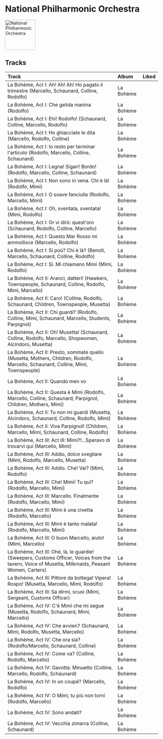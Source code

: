 
# National Philharmonic Orchestra


<img src="https://i.scdn.co/image/ab67616d0000b27365f06641e94fca6f46c42269" alt="National Philharmonic Orchestra" width="100" />

## Tracks

| Track                                                                                                                                             | Album     | Liked   |
|:--------------------------------------------------------------------------------------------------------------------------------------------------|:----------|:--------|
| La Bohème, Act I: Ah! Ah! Ah! Ho pagato il trimestre (Marcello, Schaunard, Colline, Rodolfo)                                                      | La Bohème |         |
| La Bohème, Act I: Che gelida manina (Rodolfo)                                                                                                     | La Bohème |         |
| La Bohème, Act I: Ehi! Rodolfo! (Schaunard, Colline, Marcello, Rodolfo)                                                                           | La Bohème |         |
| La Bohème, Act I: Ho ghiacciate le dita (Marcello, Rodolfo, Colline)                                                                              | La Bohème |         |
| La Bohème, Act I: Io resto per terminar l'articolo (Rodolfo, Marcello, Colline, Schaunard)                                                        | La Bohème |         |
| La Bohème, Act I: Legna! Sigari! Bordo! (Rodolfo, Marcello, Colline, Schaunard)                                                                   | La Bohème |         |
| La Bohème, Act I: Non sono in vena. Chi è là! (Rodolfo, Mimi)                                                                                     | La Bohème |         |
| La Bohème, Act I: O soave fanciulla (Rodolfo, Marcello, Mimì)                                                                                     | La Bohème |         |
| La Bohème, Act I: Oh, sventata, sventata! (Mimì, Rodolfo)                                                                                         | La Bohème |         |
| La Bohème, Act I: Or vi dirò: quest'oro (Schaunard, Rodolfo, Colline, Marcello)                                                                   | La Bohème |         |
| La Bohème, Act I: Questo Mar Rosso mi ammollisce (Marcello, Rodolfo)                                                                              | La Bohème |         |
| La Bohème, Act I: Si poù? Chi è là? (Benoît, Marcello, Schaunard, Colline, Rodolfo)                                                               | La Bohème |         |
| La Bohème, Act I: Sì. Mi chiamano Mimì (Mimì, Rodolfo)                                                                                            | La Bohème |         |
| La Bohème, Act II: Aranci, datteri! (Hawkers, Townspeople, Schaunard, Colline, Rodolfo, Mimì, Marcello)                                           | La Bohème |         |
| La Bohème, Act II: Caro! (Colline, Rodolfo, Schaunard, Children, Townspeople, Musetta)                                                            | La Bohème |         |
| La Bohème, Act II: Chi guardi? (Rodolfo, Colline, Mimì, Schaunard, Marcello, Students, Parpignol)                                                 | La Bohème |         |
| La Bohème, Act II: Oh! Musetta! (Schaunard, Colline, Rodolfo, Marcello, Shopwomen, Alcindoro, Musetta)                                            | La Bohème |         |
| La Bohème, Act II: Presto, sommate quello (Musetta, Mothers, Children, Rodolfo, Marcello, Schaunard, Colline, Mimì, Townspeople)                  | La Bohème |         |
| La Bohème, Act II: Quando men vo                                                                                                                  | La Bohème |         |
| La Bohème, Act II: Questa è Mimì (Rodolfo, Marcello, Colline, Schaunard, Parpignol, Children, Mothers, Mimì)                                      | La Bohème |         |
| La Bohème, Act II: Tu non mi guardi (Musetta, Alcindoro, Schaunard, Colline, Rodolfo, Mimì)                                                       | La Bohème |         |
| La Bohème, Act II: Viva Parpignol! (Children, Marcello, Mimì, Schaunard, Colline, Rodolfo)                                                        | La Bohème |         |
| La Bohème, Act III: Act III: Mimì?!...Speravo di trovarvi qui (Marcello, Mimì)                                                                    | La Bohème |         |
| La Bohème, Act III: Addio, dolce svegliare (Mimì, Rodolfo, Marcello, Musetta)                                                                     | La Bohème |         |
| La Bohème, Act III: Addio. Che! Vai? (Mimì, Rodolfo)                                                                                              | La Bohème |         |
| La Bohème, Act III: Che! Mimì! Tu qui? (Rodolfo, Marcello, Mimì)                                                                                  | La Bohème |         |
| La Bohème, Act III: Marcello. Finalmente (Rodolfo, Marcello, Mimì)                                                                                | La Bohème |         |
| La Bohème, Act III: Mimi è una civetta (Rodolfo, Marcello)                                                                                        | La Bohème |         |
| La Bohème, Act III: Mimì è tanto malata! (Rodolfo, Marcello, Mimì)                                                                                | La Bohème |         |
| La Bohème, Act III: O buon Marcello, aiuto! (Mimì, Marcello)                                                                                      | La Bohème |         |
| La Bohème, Act III: Ohé, là, le guardie! (Sweepers, Customs Officer, Voices from the tavern, Voice of Musetta, Milkmaids, Peasant Women, Carters) | La Bohème |         |
| La Bohème, Act III: Pittore da bottega! Vipera! Rospo! (Musetta, Marcello, Mimì, Rodolfo)                                                         | La Bohème |         |
| La Bohème, Act III: Sa dirmi, scusi (Mimì, Sergeant, Customs Officer)                                                                             | La Bohème |         |
| La Bohème, Act IV: C'è Mimì che mi segue (Musetta, Rodolfo, Schaunard, Mimì, Marcello)                                                            | La Bohème |         |
| La Bohème, Act IV: Che avvien? (Schaunard, Mimì, Rodolfo, Musetta, Marcello)                                                                      | La Bohème |         |
| La Bohème, Act IV: Che ora sia? (Rodolfo/Marcello, Schaunard, Colline)                                                                            | La Bohème |         |
| La Bohème, Act IV: Come va? (Colline, Rodolfo, Marcello)                                                                                          | La Bohème |         |
| La Bohème, Act IV: Gavotta. Minuetto (Colline, Marcello, Rodolfo, Schaunard)                                                                      | La Bohème |         |
| La Bohème, Act IV: In un coupé? (Marcello, Rodolfo)                                                                                               | La Bohème |         |
| La Bohème, Act IV: O Mimì, tu più non torni (Rodolfo, Marcello)                                                                                   | La Bohème |         |
| La Bohème, Act IV: Sono andati?                                                                                                                   | La Bohème |         |
| La Bohème, Act IV: Vecchia zimarra (Colline, Schaunard)                                                                                           | La Bohème |         |